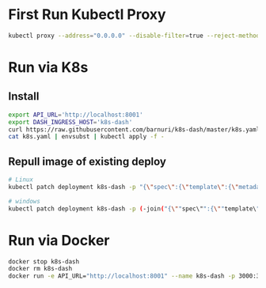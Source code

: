 # First Run Kubectl Proxy

```bash
kubectl proxy --address="0.0.0.0" --disable-filter=true --reject-methods="POST,PUT,PATCH"
```

# Run via K8s

## Install

```bash
export API_URL='http://localhost:8001'
export DASH_INGRESS_HOST='k8s-dash'
curl https://raw.githubusercontent.com/barnuri/k8s-dash/master/k8s.yaml -o ./k8s.yaml
cat k8s.yaml | envsubst | kubectl apply -f -
```

## Repull image of existing deploy
```bash
# Linux
kubectl patch deployment k8s-dash -p "{\"spec\":{\"template\":{\"metadata\":{\"annotations\":{\"date\":\"`date +'%s'`\"}}}}}"

# windows
kubectl patch deployment k8s-dash -p (-join("{\""spec\"":{\""template\"":{\""metadata\"":{\""annotations\"":{\""date\"":\""" , $(Get-Date -Format o).replace(':','-').replace('+','_') , "\""}}}}}"))
```

# Run via Docker

```bash
docker stop k8s-dash
docker rm k8s-dash
docker run -e API_URL="http://localhost:8001" --name k8s-dash -p 3000:3000 barnuri23/k8s-dash:latest
```

